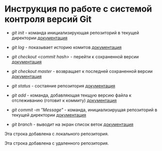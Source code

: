 # Инструкция по работе с системой контроля версий Git

* *git init* - команда инициализирующая репозиторий в текущей директории [документация](https://git-scm.com/docs/git-init)

* *git log* - показывает историю комитов [документация](https://git-scm.com/docs/git-log)

* *git checkout \<commit hash>* -  перейти к сохраненной версии [документация](https://git-scm.com/docs/git-checkout)

* *git checkout master* - возвращает к последней сохраненной версии [документация](https://git-scm.com/docs/git-checkout) 

* *git status* - состаяние репозитория [документация](https://git-scm.com/docs/git-status) 

* *git add* - команда, добавляющая текщую версию файла к отслеживанию (готовит к коммиту) [документация](https://git-scm.com/docs/git-add)

* *git commit -m "Message"* - команда, инициализирущая репозиторий в текущей директории [документация](https://git-scm.com/docs/git-commit)

* *git branch* - выводит на экран список веток [документация](https://git-scm.com/docs/git-branch)

Эта строка добавлена с локального репозитория.

Эта строка добавлена с удаленного репозитория.

